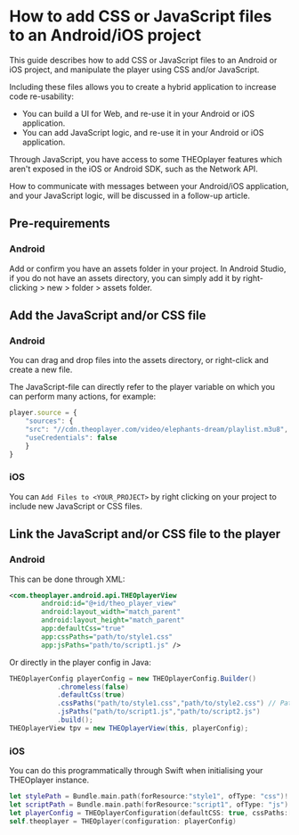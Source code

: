 # How to add CSS or JavaScript files to an Android/iOS project

This guide describes how to add CSS or JavaScript files to an Android or iOS project, and manipulate the player using CSS and/or JavaScript.

Including these files allows you to create a hybrid application to increase code re-usability:

- You can build a UI for Web, and re-use it in your Android or iOS application.
- You can add JavaScript logic, and re-use it in your Android or iOS application.

Through JavaScript, you have access to some THEOplayer features which aren't exposed in the iOS or Android SDK, such as the Network API.

How to communicate with messages between your Android/iOS application, and your JavaScript logic, will be discussed in a follow-up article.

## Pre-requirements

### Android

Add or confirm you have an assets folder in your project. In Android Studio, if you do not have an assets directory, you can simply add it by right-clicking > new > folder > assets folder.

## Add the JavaScript and/or CSS file

### Android 

You can drag and drop files into the assets directory, or right-click and create a new file.

The JavaScript-file can directly refer to the player variable on which you can perform many actions, for example:

```js
player.source = {
    "sources": {
    "src": "//cdn.theoplayer.com/video/elephants-dream/playlist.m3u8",
    "useCredentials": false
    }
}
```

### iOS 
You can `Add Files to <YOUR_PROJECT>` by right clicking on your project to include new JavaScript or CSS files.

## Link the JavaScript and/or CSS file to the player 

### Android 

This can be done through XML:

```xml
<com.theoplayer.android.api.THEOplayerView
        android:id="@+id/theo_player_view"
        android:layout_width="match_parent"
        android:layout_height="match_parent"
        app:defaultCss="true"
        app:cssPaths="path/to/style1.css" 
        app:jsPaths="path/to/script1.js" />
```

Or directly in the player config in Java: 

```java
THEOplayerConfig playerConfig = new THEOplayerConfig.Builder()
            .chromeless(false)
            .defaultCss(true)
            .cssPaths("path/to/style1.css","path/to/style2.css") // Path is relative to the location of the assets directory
            .jsPaths("path/to/script1.js","path/to/script2.js")
            .build();
THEOplayerView tpv = new THEOplayerView(this, playerConfig);
```

### iOS
You can do this programmatically through Swift when initialising your THEOplayer instance.

```swift
let stylePath = Bundle.main.path(forResource:"style1", ofType: "css")! // style1.css
let scriptPath = Bundle.main.path(forResource:"script1", ofType: "js")! // script1.css
let playerConfig = THEOplayerConfiguration(defaultCSS: true, cssPaths:[stylePath], jsPaths: [scriptPath])
self.theoplayer = THEOplayer(configuration: playerConfig)
```
